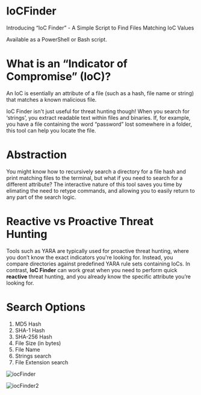 # IoCFinder
Introducing “IoC Finder” - A Simple Script to Find Files Matching IoC Values

Available as a PowerShell or Bash script.

# What is an “Indicator of Compromise” (IoC)?

An IoC is esentially an attribute of a file (such as a hash, file name or string) that matches a known malicious file.

IoC Finder isn't just useful for threat hunting though! When you search for ‘strings’, you extract readable text within files and binaries. If, for example, you have a file containing the word “password” lost somewhere in a folder, this tool can help you locate the file.

# Abstraction

You might know how to recursively search a directory for a file hash and print matching files to the terminal, but what if you need to search for a different attribute? The interactive nature of this tool saves you time by elimating the need to retype commands, and allowing you to easily return to any part of the search logic.

# Reactive vs Proactive Threat Hunting

Tools such as YARA are typically used for proactive threat hunting, where you don’t know the exact indicators you're looking for. Instead, you compare directories against predefined YARA rule sets containing IoCs. In contrast, **IoC Finder** can work great when you need to perform quick **reactive** threat hunting, and you already know the specific attribute you’re looking for.

# Search Options

1) MD5 Hash
2) SHA-1 Hash
3) SHA-256 Hash
4) File Size (in bytes)
5) File Name
6) Strings search
7) File Extension search
   
![iocFinder](https://github.com/user-attachments/assets/fc387ab5-f72f-4047-a177-ca39f08c1cd8)

![iocFinder2](https://github.com/user-attachments/assets/3490989e-1b63-4627-80f3-860f448130e9)
